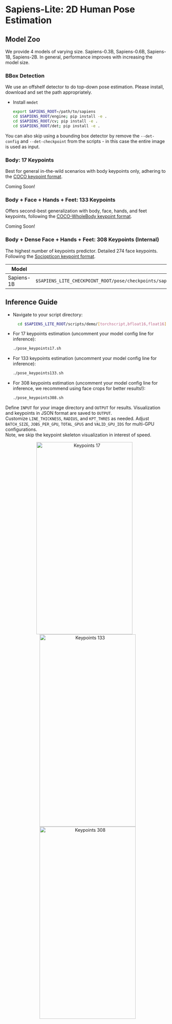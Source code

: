 # Sapiens-Lite: 2D Human Pose Estimation

## Model Zoo
We provide 4 models of varying size. Sapiens-0.3B, Sapiens-0.6B, Sapiens-1B, Sapiens-2B.
In general, performance improves with increasing the model size.


### BBox Detection
We use an offshelf detector to do top-down pose estimation. Please install, download and set the path appropriately.
- Install `mmdet`
  ```bash
  export SAPIENS_ROOT=/path/to/sapiens
  cd $SAPIENS_ROOT/engine; pip install -e .
  cd $SAPIENS_ROOT/cv; pip install -e .
  cd $SAPIENS_ROOT/det; pip install -e .
  ```
You can also skip using a bounding box detector by remove the `--det-config` and `--det-checkpoint` from the scripts - in this case the entire image is used as input.

### Body: 17 Keypoints
Best for general in-the-wild scenarios with body keypoints only, adhering to the [COCO keypoint format](http://presentations.cocodataset.org/COCO17-Keypoints-Overview.pdf).

Coming Soon!


### Body + Face + Hands + Feet: 133 Keypoints
Offers second-best generalization with body, face, hands, and feet keypoints, following the [COCO-WholeBody keypoint format](https://github.com/jin-s13/COCO-WholeBody).

Coming Soon!

### Body + Dense Face + Hands + Feet: 308 Keypoints (Internal)
The highest number of keypoints predictor. Detailed 274 face keypoints. Following the [Sociopticon keypoint format](../../pose/configs/_base_/datasets/goliath.py).

| Model         | Checkpoint Path
|---------------|--------------------------------------------------------------------------------------------------
| Sapiens-1B  | `$SAPIENS_LITE_CHECKPOINT_ROOT/pose/checkpoints/sapiens_1b/sapiens_1b_goliath_coco_wholebody_mpii_crowdpose_aic_best_goliath_AP_640_$MODE.pt2`


## Inference Guide

- Navigate to your script directory:
  ```bash
    cd $SAPIENS_LITE_ROOT/scripts/demo/[torchscript,bfloat16,float16]
  ```
- For 17 keypoints estimation (uncomment your model config line for inference):
  ```bash
  ./pose_keypoints17.sh
  ```
- For 133 keypoints estimation (uncomment your model config line for inference):
  ```bash
  ./pose_keypoints133.sh
  ```
- For 308 keypoints estimation (uncomment your model config line for inference, we recommend using face crops for better results!):
  ```bash
  ./pose_keypoints308.sh
  ```
Define `INPUT` for your image directory and `OUTPUT` for results. Visualization and keypoints in JSON format are saved to `OUTPUT`. \
Customize `LINE_THICKNESS`, `RADIUS`, and `KPT_THRES` as needed. Adjust `BATCH_SIZE`, `JOBS_PER_GPU`, `TOTAL_GPUS` and `VALID_GPU_IDS` for multi-GPU configurations. \
Note, we skip the keypoint skeleton visualization in interest of speed.

<p align="center">
  <img src="../assets/keypoints17.gif" alt="Keypoints 17" width="300" height="600" style="margin-right: 10px;"/>
  <img src="../assets/keypoints133.gif" alt="Keypoints 133" width="300" height="600" style="margin-left: 10px;"/>
  <img src="../assets/keypoints308.gif" alt="Keypoints 308" width="300" height="600" style="margin-left: 10px;"/>
</p>
